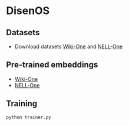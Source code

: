 # DisenOS
## Datasets
+ Download datasets [Wiki-One](https://sites.cs.ucsb.edu/~xwhan/datasets/wiki.tar.gz) and [NELL-One](https://sites.cs.ucsb.edu/~xwhan/datasets/nell.tar.gz)
## Pre-trained embeddings
+ [Wiki-One](https://drive.google.com/file/d/1_3HBJde2KVMhBgJeGN1-wyvW88gRU1iL/view?usp=sharing)
+ [NELL-One](https://drive.google.com/file/d/1XXvYpTSTyCnN-PBdUkWBXwXBI99Chbps/view?usp=sharing)
## Training
`python trainer.py`
